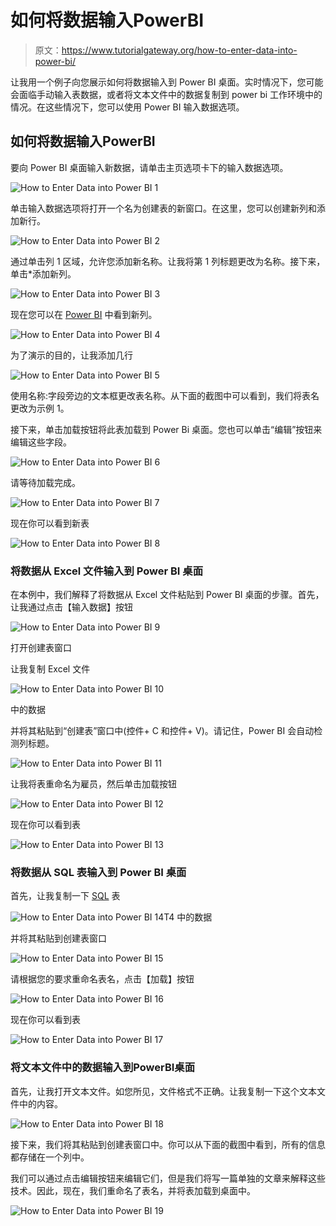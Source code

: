 # 如何将数据输入PowerBI

> 原文：<https://www.tutorialgateway.org/how-to-enter-data-into-power-bi/>

让我用一个例子向您展示如何将数据输入到 Power BI 桌面。实时情况下，您可能会面临手动输入表数据，或者将文本文件中的数据复制到 power bi 工作环境中的情况。在这些情况下，您可以使用 Power BI 输入数据选项。

## 如何将数据输入PowerBI

要向 Power BI 桌面输入新数据，请单击主页选项卡下的输入数据选项。

![How to Enter Data into Power BI 1](img/f46a4f6cb363975b1c446e4ab1d7ba5e.png)

单击输入数据选项将打开一个名为创建表的新窗口。在这里，您可以创建新列和添加新行。

![How to Enter Data into Power BI 2](img/bde05f83c1c42c63defc6593baa61bc4.png)

通过单击列 1 区域，允许您添加新名称。让我将第 1 列标题更改为名称。接下来，单击*添加新列。

![How to Enter Data into Power BI 3](img/bdf7c7083807ec320d22e1a757784f49.png)

现在您可以在 [Power BI](https://www.tutorialgateway.org/power-bi-tutorial/) 中看到新列。

![How to Enter Data into Power BI 4](img/3d9106571917e0f8fb2a577276aec125.png)

为了演示的目的，让我添加几行

![How to Enter Data into Power BI 5](img/90afda71592dea46591964e56d72a862.png)

使用名称:字段旁边的文本框更改表名称。从下面的截图中可以看到，我们将表名更改为示例 1。

接下来，单击加载按钮将此表加载到 Power Bi 桌面。您也可以单击“编辑”按钮来编辑这些字段。

![How to Enter Data into Power BI 6](img/ac82c7acaed2d1d8e345162355fa1fb5.png)

请等待加载完成。

![How to Enter Data into Power BI 7](img/5469dfca341968dd16bbacf56033b251.png)

现在你可以看到新表

![How to Enter Data into Power BI 8](img/e192bfb4c895a236bfb2505bd2b26021.png)

### 将数据从 Excel 文件输入到 Power BI 桌面

在本例中，我们解释了将数据从 Excel 文件粘贴到 Power BI 桌面的步骤。首先，让我通过点击【输入数据】按钮

![How to Enter Data into Power BI 9](img/19e51a07f713f9581ccc9c1d45e8da61.png)

打开创建表窗口

让我复制 Excel 文件

![How to Enter Data into Power BI 10](img/77763da7a9ab48f19312ffa484d56526.png)

中的数据

并将其粘贴到“创建表”窗口中(控件+ C 和控件+ V)。请记住，Power BI 会自动检测列标题。

![How to Enter Data into Power BI 11](img/ee73dd5219cca22f589bbb52adb54c3a.png)

让我将表重命名为雇员，然后单击加载按钮

![How to Enter Data into Power BI 12](img/cbe4029a485ebbb4a56c70ddf1632b6c.png)

现在你可以看到表

![How to Enter Data into Power BI 13](img/2e8a221eb39f3729dd87b4b0833eb674.png)

### 将数据从 SQL 表输入到 Power BI 桌面

首先，让我复制一下 [SQL](https://www.tutorialgateway.org/sql/) 表

![How to Enter Data into Power BI 14](img/ebfd7058350020bbeb34d90ef8706128.png)T4 中的数据

并将其粘贴到创建表窗口

![How to Enter Data into Power BI 15](img/ad4841a70434335b0964d49e23c53d3e.png)

请根据您的要求重命名表名，点击【加载】按钮

![How to Enter Data into Power BI 16](img/9ce7b298e86d440bc67865445145bb48.png)

现在你可以看到表

![How to Enter Data into Power BI 17](img/cfcbcbae2281f5eeed0f3079bdb50e82.png)

### 将文本文件中的数据输入到PowerBI桌面

首先，让我打开文本文件。如您所见，文件格式不正确。让我复制一下这个文本文件中的内容。

![How to Enter Data into Power BI 18](img/371bc7644eca6969c31d4b9e2e250d1b.png)

接下来，我们将其粘贴到创建表窗口中。你可以从下面的截图中看到，所有的信息都存储在一个列中。

我们可以通过点击编辑按钮来编辑它们，但是我们将写一篇单独的文章来解释这些技术。因此，现在，我们重命名了表名，并将表加载到桌面中。

![How to Enter Data into Power BI 19](img/ba06a5e30bb4792764d675e70792bd6b.png)